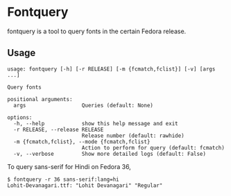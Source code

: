 # Fontquery

fontquery is a tool to query fonts in the certain Fedora release.

## Usage

```
usage: fontquery [-h] [-r RELEASE] [-m {fcmatch,fclist}] [-v] [args ...]

Query fonts

positional arguments:
  args                  Queries (default: None)

options:
  -h, --help            show this help message and exit
  -r RELEASE, --release RELEASE
                        Release number (default: rawhide)
  -m {fcmatch,fclist}, --mode {fcmatch,fclist}
                        Action to perform for query (default: fcmatch)
  -v, --verbose         Show more detailed logs (default: False)
```

To query sans-serif for Hindi on Fedora 36,

```
$ fontquery -r 36 sans-serif:lang=hi
Lohit-Devanagari.ttf: "Lohit Devanagari" "Regular"
```
